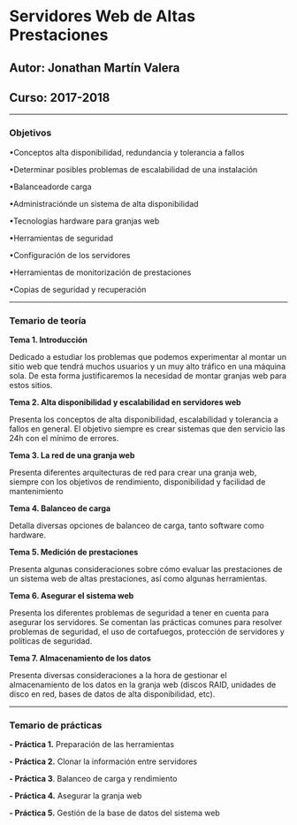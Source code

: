 # Servidores Web de Altas Prestaciones
## Autor: Jonathan Martín Valera
## Curso: 2017-2018

---

### Objetivos 

•Conceptos alta disponibilidad, redundancia y tolerancia a fallos 

•Determinar posibles problemas de escalabilidad de una instalación 

•Balanceadorde carga 

•Administraciónde un sistema de alta disponibilidad 

•Tecnologías hardware para granjas web 

•Herramientas de seguridad 

•Configuración de los servidores 

•Herramientas de monitorización de prestaciones 

•Copias de seguridad y recuperación

---

### Temario de teoría

**Tema 1. Introducción**

Dedicado a estudiar los problemas que podemos experimentar al montar un sitio web que tendrá muchos usuarios y un muy alto tráfico en una máquina sola. De esta forma justificaremos la necesidad de montar granjas web para estos sitios. 

**Tema 2. Alta disponibilidad y escalabilidad en servidores web**

Presenta los conceptos de alta disponibilidad, escalabilidad y tolerancia a fallos en general. El objetivo siempre es crear sistemas que den servicio las 24h con el mínimo de errores. 

**Tema 3. La red de una granja web**

Presenta diferentes arquitecturas de red para crear una granja web, siempre con los objetivos de rendimiento, disponibilidad y facilidad de mantenimiento

**Tema 4. Balanceo de carga**

Detalla diversas opciones de balanceo de carga, tanto software como hardware. 

**Tema 5. Medición de prestaciones**

Presenta algunas consideraciones sobre cómo evaluar las prestaciones de un sistema web de altas prestaciones, así como algunas herramientas. 

**Tema 6. Asegurar el sistema web**

Presenta los diferentes problemas de seguridad a tener en cuenta para asegurar los servidores. Se comentan las prácticas comunes para resolver problemas de seguridad, el uso de cortafuegos, protección de servidores y políticas de seguridad. 

**Tema 7. Almacenamiento de los datos**

Presenta diversas consideraciones a la hora de gestionar el almacenamiento de los datos en la granja web (discos RAID, unidades de disco en red, bases de datos de alta disponibilidad, etc). 

---

### Temario de prácticas

**- Práctica 1.** Preparación de las herramientas  

**- Práctica 2.** Clonar la información entre servidores 

**- Práctica 3**. Balanceo de carga y rendimiento 

**- Práctica 4.** Asegurar la granja web 

**- Práctica 5.** Gestión de la base de datos del sistema web 